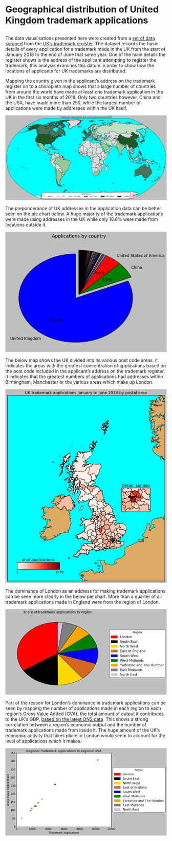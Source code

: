 # Geographical distribution of United Kingdom trademark applications
##
The data visualisations presented here were created from a [set of data scraped](https://raw.githubusercontent.com/codingpangolin/IP_Analysis/master/tmscrape_jan_june2018.csv) from the [UK’s trademark register](https://www.gov.uk/search-for-trademark). The dataset records the basic details of every application for a trademark made in the UK from the start of January 2018 to the end of June that same year.  One of the main details the register shows is the address of the applicant attempting to register the trademark; this analysis examines this datum in order to show how the locations of applicants for UK trademarks are distributed. 

Mapping the country given in the applicant’s address on the trademark register on to a choropleth map shows that a large number of countries from around the world have made at least one trademark application in the UK in the first six months of 2018.  Only two countries however, China and the USA, have made more than 250, while the largest number of applications were made by addresses within the UK itself.

![world_choro](/assets/world_choro.png)

The preponderance of UK addresses in the application data can be better seen on the pie chart below. A huge majority of the trademark applications were made using addresses in the UK while only 18.6% were made from locations outside it.

![apps_country_pie](/assets/apps_country_pie.png)

The below map shows the UK divided into its various post code areas. It indicates the areas with the greatest concentration of applications based on the post code included in the applicant’s address on the trademark register. It indicates that the greatest numbers of applications had addresses within Birmingham, Manchester or the various areas which make up London.

![uk_choro](/assets/uk_choro.png)

The dominance of London as an address for making trademark applications can be seen more clearly in the below pie chart. More than a quarter of all trademark applications made in England were from the region of London.

![uk_region_pie](/assets/uk_region_pie.png)

Part of the reason for London’s dominance in trademark applications can be seen by mapping the number of applications made in each region to each region’s Gross Value Added (GVA), the total amount of output it contributes to the UK’s GDP, [based on the latest ONS data](http://researchbriefings.files.parliament.uk/documents/SN05795/SN05795.pdf). This shows a strong correlation between a region’s economic output and the number of trademark applications made from inside it. The huge amount of the UK’s economic activity that takes place in London would seem to account for the level of applications which it makes.

![scatter_apps_gva](/assets/scatter_apps_gva.png)
